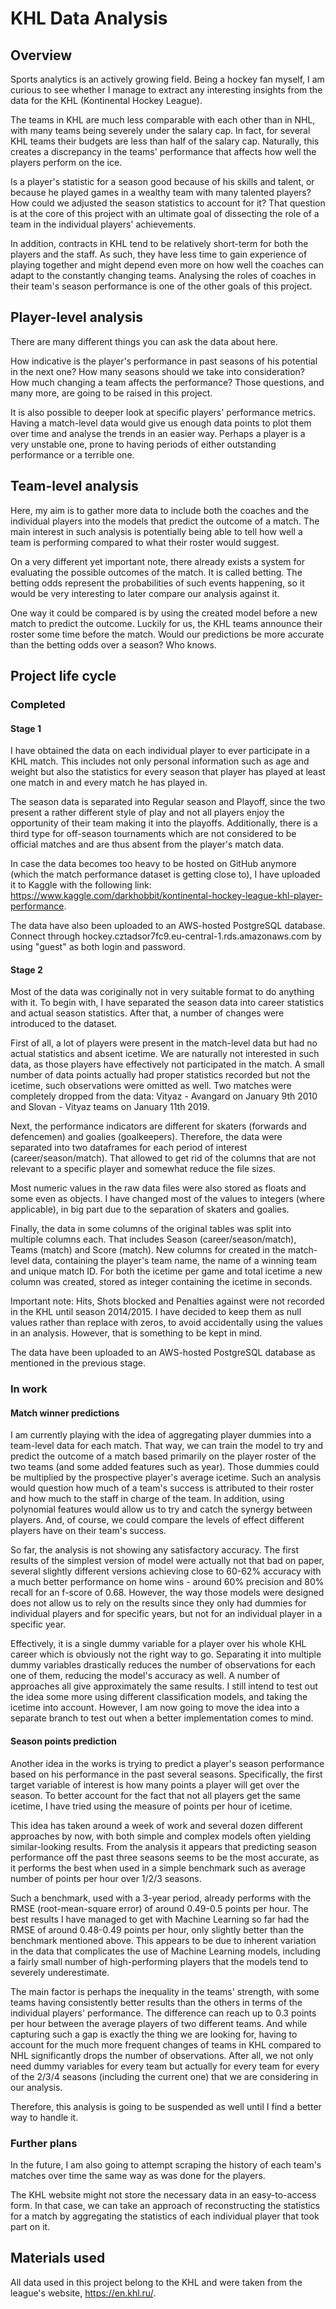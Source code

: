 # KHL Data Analysis
## Overview
Sports analytics is an actively growing field. Being a hockey fan myself, I am curious to see whether I manage to extract any interesting insights from the data for the KHL (Kontinental Hockey League).

The teams in KHL are much less comparable with each other than in NHL, with many teams being severely under the salary cap. In fact, for several KHL teams their budgets are less than half of the salary cap. Naturally, this creates a discrepancy in the teams' performance that affects how well the players perform on the ice.

Is a player's statistic for a season good because of his skills and talent, or because he played games in a wealthy team with many talented players? How could we adjusted the season statistics to account for it? That question is at the core of this project with an ultimate goal of dissecting the role of a team in the individual players' achievements.

In addition, contracts in KHL tend to be relatively short-term for both the players and the staff. As such, they have less time to gain experience of playing together and might depend even more on how well the coaches can adapt to the constantly changing teams. Analysing the roles of coaches in their team's season performance is one of the other goals of this project.

## Player-level analysis
There are many different things you can ask the data about here.

How indicative is the player's performance in past seasons of his potential in the next one? How many seasons should we take into consideration? How much changing a team affects the performance? Those questions, and many more, are going to be raised in this project.

It is also possible to deeper look at specific players' performance metrics. Having a match-level data would give us enough data points to plot them over time and analyse the trends in an easier way. Perhaps a player is a very unstable one, prone to having periods of either outstanding performance or a terrible one.

## Team-level analysis
Here, my aim is to gather more data to include both the coaches and the individual players into the models that predict the outcome of a match. The main interest in such analysis is potentially being able to tell how well a team is performing compared to what their roster would suggest.

On a very different yet important note, there already exists a system for evaluating the possible  outcomes of the match. It is called betting. The betting odds represent the probabilities of such events happening, so it would be very interesting to later compare our analysis against it.

One way it could be compared is by using the created model before a new match to predict the outcome. Luckily for us, the KHL teams announce their roster some time before the match. Would our predictions be more accurate than the betting odds over a season? Who knows.

## Project life cycle
### Completed
#### Stage 1
I have obtained the data on each individual player to ever participate in a KHL match. This includes not only personal information such as age and weight but also the statistics for every season that player has played at least one match in and every match he has played in.

The season data is separated into Regular season and Playoff, since the two present a rather different style of play and not all players enjoy the opportunity of their team making it into the playoffs. Additionally, there is a third type for off-season tournaments which are not considered to be official matches and are thus absent from the player's match data.

In case the data becomes too heavy to be hosted on GitHub anymore (which the match performance dataset is getting close to), I have uploaded it to Kaggle with the following link: https://www.kaggle.com/darkhobbit/kontinental-hockey-league-khl-player-performance.

The data have also been uploaded to an AWS-hosted PostgreSQL database. Connect through hockey.cztadsor7fc9.eu-central-1.rds.amazonaws.com by using "guest" as both login and password.

#### Stage 2
Most of the data was coriginally not in very suitable format to do anything with it. To begin with, I have separated the season data into career statistics and actual season statistics. After that, a number of changes were introduced to the dataset.

First of all, a lot of players were present in the match-level data but had no actual statistics and absent icetime. We are naturally not interested in such data, as those players have effectively not participated in the match. A small number of data points actually had proper statistics recorded but not the icetime, such observations were omitted as well. Two matches were completely dropped from the data: Vityaz - Avangard on January 9th 2010 and Slovan - Vityaz teams on January 11th 2019.

Next, the performance indicators are different for skaters (forwards and defencemen) and goalies (goalkeepers). Therefore, the data were separated into two dataframes for each period of interest (career/season/match). That allowed to get rid of the columns that are not relevant to a specific player and somewhat reduce the file sizes.  

Most numeric values in the raw data files were also stored as floats and some even as objects. I have changed most of the values to integers (where applicable), in big part due to the separation of skaters and goalies. 

Finally, the data in some columns of the original tables was split into multiple columns each. That includes Season (career/season/match), Teams (match) and Score (match). New columns for created in the match-level data, containing the player's team name, the name of a winning team and unique match ID. For both the icetime per game and total icetime a new column was created, stored as integer containing the icetime in seconds.

Important note: Hits, Shots blocked and Penalties against were not recorded in the KHL until season 2014/2015. I have decided to keep them as null values rather than replace with zeros, to avoid accidentally using the values in an analysis. However, that is something to be kept in mind.

The data have been uploaded to an AWS-hosted PostgreSQL database as mentioned in the previous stage.

### In work
#### Match winner predictions
I am currently playing with the idea of aggregating player dummies into a team-level data for each match. That way, we can train the model to try and predict the outcome of a match based primarily on the player roster of the two teams (and some added features such as year). Those dummies could be multiplied by the prospective player's average icetime. Such an analysis would question how much of a team's success is attributed to their roster and how much to the staff in charge of the team. In addition, using polynomial features would allow us to try and catch the synergy between players. And, of course, we could compare the levels of effect different players have on their team's success.

So far, the analysis is not showing any satisfactory accuracy. The first results of the simplest version of model were actually not that bad on paper, several slightly different versions achieving close to 60-62% accuracy with a much better performance on home wins - around 60% precision and 80% recall for an f-score of 0.68. However, the way those models were designed does not allow us to rely on the results since they only had dummies for individual players and for specific years, but not for an individual player in a specific year.

Effectively, it is a single dummy variable for a player over his whole KHL career which is obviously not the right way to go. Separating it into multiple dummy variables drastically reduces the number of observations for each one of them, reducing the model's accuracy as well. A number of approaches all give approximately the same results. I still intend to test out the idea some more using different classification models, and taking the icetime into account. However, I am now going to move the idea into a separate branch to test out when a better implementation comes to mind. 

#### Season points prediction
Another idea in the works is trying to predict a player's season performance based on his performance in the past several seasons. Specifically, the first target variable of interest is how many points a player will get over the season. To better account for the fact that not all players get the same icetime, I have tried using the measure of points per hour of icetime.

This idea has taken around a week of work and several dozen different approaches by now, with both simple and complex models often yielding similar-looking results. From the analysis it appears that predicting season performance off the past three seasons seems to be the most accurate, as it performs the best when used in a simple benchmark such as average number of points per hour over 1/2/3 seasons.

Such a benchmark, used with a 3-year period, already performs with the RMSE (root-mean-square error) of around 0.49-0.5 points per hour. The best results I have managed to get with Machine Learning so far had the RMSE of around 0.48-0.49 points per hour, only slightly better than the benchmark mentioned above. This appears to be due to inherent variation in the data that complicates the use of Machine Learning models, including a fairly small number of high-performing players that the models tend to severely underestimate.

The main factor is perhaps the inequality in the teams' strength, with some teams having consistently better results than the others in terms of the individual players' performance. The difference can reach up to 0.3 points per hour between the average players of two different teams. And while capturing such a gap is exactly the thing we are looking for, having to account for the much more frequent changes of teams in KHL compared to NHL significantly drops the number of observations. After all, we not only need dummy variables for every team but actually for every team for every of the 2/3/4 seasons (including the current one) that we are considering in our analysis.

Therefore, this analysis is going to be suspended as well until I find a better way to handle it. 

### Further plans
In the future, I am also going to attempt scraping the history of each team's matches over time the same way as was done for the players.

The KHL website might not store the necessary data in an easy-to-access form. In that case, we can take an approach of reconstructing the statistics for a match by aggregating the statistics of each individual player that took part on it.

## Materials used
All data used in this project belong to the KHL and were taken from the league's website, https://en.khl.ru/.